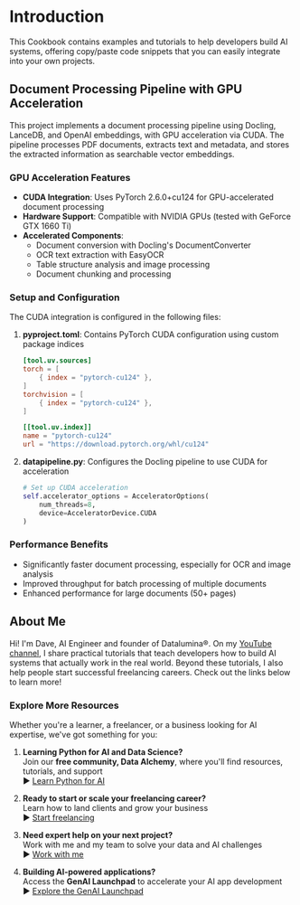 # Introduction

This Cookbook contains examples and tutorials to help developers build AI systems, offering copy/paste code snippets that you can easily integrate into your own projects.

## Document Processing Pipeline with GPU Acceleration

This project implements a document processing pipeline using Docling, LanceDB, and OpenAI embeddings, with GPU acceleration via CUDA. The pipeline processes PDF documents, extracts text and metadata, and stores the extracted information as searchable vector embeddings.

### GPU Acceleration Features

- **CUDA Integration**: Uses PyTorch 2.6.0+cu124 for GPU-accelerated document processing
- **Hardware Support**: Compatible with NVIDIA GPUs (tested with GeForce GTX 1660 Ti)
- **Accelerated Components**:
  - Document conversion with Docling's DocumentConverter
  - OCR text extraction with EasyOCR
  - Table structure analysis and image processing
  - Document chunking and processing

### Setup and Configuration

The CUDA integration is configured in the following files:

1. **pyproject.toml**: Contains PyTorch CUDA configuration using custom package indices
   ```toml
   [tool.uv.sources]
   torch = [
       { index = "pytorch-cu124" },
   ]
   torchvision = [
       { index = "pytorch-cu124" },
   ]
   
   [[tool.uv.index]]
   name = "pytorch-cu124"
   url = "https://download.pytorch.org/whl/cu124"
   ```

2. **datapipeline.py**: Configures the Docling pipeline to use CUDA for acceleration
   ```python
   # Set up CUDA acceleration
   self.accelerator_options = AcceleratorOptions(
       num_threads=8, 
       device=AcceleratorDevice.CUDA
   )
   ```

### Performance Benefits

- Significantly faster document processing, especially for OCR and image analysis
- Improved throughput for batch processing of multiple documents
- Enhanced performance for large documents (50+ pages)

## About Me

Hi! I'm Dave, AI Engineer and founder of Datalumina®. On my [YouTube channel](https://www.youtube.com/@daveebbelaar?sub_confirmation=1), I share practical tutorials that teach developers how to build AI systems that actually work in the real world. Beyond these tutorials, I also help people start successful freelancing careers. Check out the links below to learn more!

### Explore More Resources

Whether you're a learner, a freelancer, or a business looking for AI expertise, we've got something for you:

1. **Learning Python for AI and Data Science?**  
   Join our **free community, Data Alchemy**, where you'll find resources, tutorials, and support  
   ▶︎ [Learn Python for AI](https://www.skool.com/data-alchemy)

2. **Ready to start or scale your freelancing career?**  
   Learn how to land clients and grow your business  
   ▶︎ [Start freelancing](https://www.datalumina.com/data-freelancer)

3. **Need expert help on your next project?**  
   Work with me and my team to solve your data and AI challenges  
   ▶︎ [Work with me](https://www.datalumina.com/solutions)

4. **Building AI-powered applications?**  
   Access the **GenAI Launchpad** to accelerate your AI app development  
   ▶︎ [Explore the GenAI Launchpad](https://launchpad.datalumina.com/)
